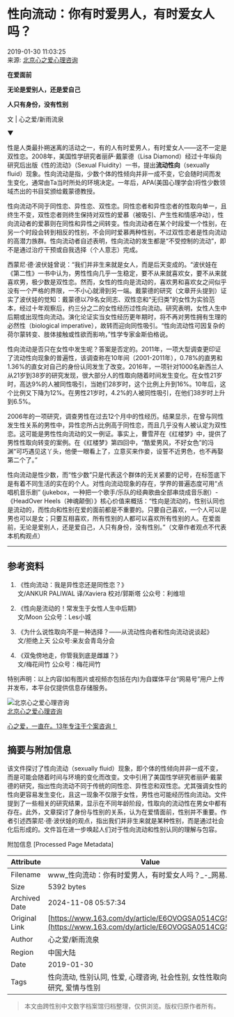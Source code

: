 # 性向流动：你有时爱男人，有时爱女人吗？

2019-01-30 11:03:25  
来源: [北京心之爱心理咨询](https://www.163.com/dy/media/T1481614600591.html)  

**在爱面前**

**无论是爱别人，还是爱自己**

**人只有身份，没有性别**

文 | 心之爱/新雨流泉

▼

性是人类最扑朔迷离的活动之一，有的人有时爱男人，有时爱女人——这不一定是双性恋。2008年，美国性学研究者丽萨·戴蒙德（Lisa Diamond）经过十年纵向研究后出版《性的流动》（Sexual Fluidity）一书，提出**流动性向**（sexually fluid）现象。性向流动是指，少数个体的性倾向并非一成不变，它会随时间而发生变化，通常由Ta当时所处的环境决定。一年后，APA(美国心理学会)将性少数领域杰出的书目奖颁给戴蒙德教授。

性向流动不同于同性恋、异性恋、双性恋。同性恋者和异性恋者的性取向单一，且终生不变，双性恋者则终生保持对双性的爱慕（被吸引、产生性和情感冲动），性向流动者的爱慕则在同性和异性之间转变。性向流动者在某个时段爱一个性别，在另一个时段会转到相反的性别，不会同时爱慕两种性别，不过双性恋者是性向流动的高潜力族群。性向流动者自述表明，性向流动的发生都是“不受控制的流动”，即不是通过治疗干预或自我选择（个人意志）完成。

西蒙尼·德·波伏娃曾说：“我们并非生来就是女人，而是后天变成的。“波伏娃在《第二性》一书中认为，男性性向几乎一生稳定，要不从来就喜欢女，要不从来就喜欢男，极少数是双性恋。然而，女性的性向是流动的，喜欢男和喜欢女之间似乎没有一个严格的界限，一不小心就滑到另一端。戴蒙德的研究（文章开头提到）证实了波伏娃的觉知：戴蒙德以79名女同志、双性恋和“无归类”的女性为实验范本，经过十年观察后，约三分之二的女性经历过性向流动。研究表明，女性人生中后期或出现性向流动。演化论证实当女性经历更年期时，将不再对男性拥有生理的必然性（biological imperative），故转而迎向同性吸引。“性向流动性可因复杂的荷尔蒙转变、肢体接触或性欲而影响，”性学专家金斯伯格说。

性向流动是否只在女性中发生呢？答案是否定的。2011年，一项大型调查更印证了流动性向现象的普遍性，该调查称在10年间（2001-2011年），0.78%的直男和1.36%的直女对自己的身份认同发生了改变。2016年，一项针对1000名新西兰人从21岁到38岁的研究发现，很大部分人的性取向随着时间发生变化。在女性21岁时，高达9%的人被同性吸引，当她们28岁时，这个比例上升到16%。10年后，这个比例又下降为12%。在男性21岁时，4.2%的人被同性吸引，在他们38岁时上升到6.5%。

2006年的一项研究，调查男性在过去12个月中的性经历。结果显示，在曾与同性发生性关系的男性中，异性恋所占比例高于同性恋，而且几乎没有人被认定为双性恋。这可能是男性性向流动的又一例证。事实上，曹雪芹在《红楼梦》中，提供了男性性取向转变的案例。在《红楼梦》第四回中，“酷爱男风，不好女色”的冯渊“可巧遇见这丫头，他便一眼看上了，立意买来作妾，设誓不近男色，也不再娶第二个了。”

性向流动是性少数，而“性少数”只是代表这个群体的无关紧要的记号，在标签底下是有着不同生活的实在的个人。对性向流动现象的存在，学界的普遍态度可用“点唱机音乐剧” (jukebox，一种把一个歌手/乐队的经典歌曲全部串烧成音乐剧）-《HeadOver Heels（神魂颠倒）》核心价值来概括：“性向是流动的，性别认同也是流动的，而性向和性别在爱的面前都是不重要的。只要自己喜欢，一个人可以是男也可以是女；只要互相喜欢，所有性别的人都可以喜欢所有性别的人。在爱面前，无论是爱别人，还是爱自己，人只有身份，没有性别。”（文章作者观点不代表本机构观点）

---

## 参考资料

1. 《性向流动：我是异性恋还是同性恋？》  
   文/ANKUR PALIWAL 译/Xaviera 校对/郭斯塔 公众号：利维坦

2. 《性向是流动的！常发生于女性人生中后期》  
   文/Moon 公众号：Les小城

3. 《为什么说性取向不是一种选择？——从流动性向者和性向流动说谈起》  
   文/拒绝上天 公众号:亲友会青岛分会

4. 《双兔傍地走，你管我到底是雌雄？》  
   文/梅花间竹 公众号：梅花间竹

特别声明：以上内容(如有图片或视频亦包括在内)为自媒体平台“网易号”用户上传并发布，本平台仅提供信息存储服务。

![北京心之爱心理咨询](https://nimg.ws.126.net/?url=http://dingyue.ws.126.net/LWVNgJkGrzLH31r4EZAn52Tq56qSxrFSa8VCHWY2zHSE91534053513059.jpeg&thumbnail=160y160&quality=80&type=jpg)  
[北京心之爱心理咨询](https://www.163.com/dy/media/T1481614600591.html)  

[心之爱，一直在。13年专注于个案咨询！](https://www.163.com/dy/media/T1481614600591.html)

## 摘要与附加信息

<!-- tcd_abstract -->
该文件探讨了性向流动（sexually fluid）现象，即个体的性倾向并非一成不变，而是可能会随着时间与环境的变化而改变。文中引用了美国性学研究者丽萨·戴蒙德的研究，指出性向流动不同于传统的同性恋、异性恋和双性恋。尤其强调女性的性向更容易发生变化，且这一现象不仅限于女性，男性也可能经历性向流动。文件提到了一些相关的研究结果，显示在不同年龄阶段，性取向的流动性在男女中都有存在。此外，文章探讨了身份与性别的关系，认为在爱情面前，性别并不重要。作者引述西蒙尼·德·波伏娃的观点，指出我们并非生来就是某种性别，而是通过社会化后形成的。文件旨在进一步唤起人们对于性向流动和性别认同的理解与包容。
<!-- tcd_abstract_end -->

附加信息 [Processed Page Metadata]

| Attribute       | Value                                  |
|-----------------|----------------------------------------|
| Filename        | www_性向流动：你有时爱男人，有时爱女人吗？_-_网易.md                             |
| Size            | 5392 bytes                           |
| Archived Date   | 2024-11-08 05:57:34                             |
| Original Link   | [https://www.163.com/dy/article/E6OVOGSA0514CG54.html](https://www.163.com/dy/article/E6OVOGSA0514CG54.html)                       |
| Author          | 心之爱/新雨流泉                               |
| Region          | 中国大陆                               |
| Date            | 2019-01-30                                 |
| Tags            | 性向流动, 性别认同, 性爱, 心理咨询, 社会性别, 女性性取向, 跨性别研究, 爱情与性别                                 |
>
> 本文由跨性别中文数字档案馆归档整理，仅供浏览。版权归原作者所有。
>